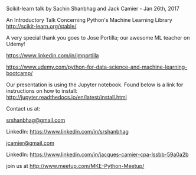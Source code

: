 Scikit-learn talk by Sachin Shanbhag and Jack Camier - Jan 26th, 2017

An Introductory Talk Concerning Python's Machine Learning Library
http://scikit-learn.org/stable/

A very special thank you goes to Jose Portilla; our awesome ML teacher on Udemy!

https://www.linkedin.com/in/jmportilla

https://www.udemy.com/python-for-data-science-and-machine-learning-bootcamp/


Our presentation is using the Jupyter notebook. Found below is a link for instructions on how to install:
http://jupyter.readthedocs.io/en/latest/install.html

Contact us at:

srshanbhag@gmail.com

LinkedIn: https://www.linkedin.com/in/srshanbhag

jcamier@gmail.com

LinkedIn: https://www.linkedin.com/in/jacques-camier-cpa-lssbb-59a0a2b

join us at http://www.meetup.com/MKE-Python-Meetup/

